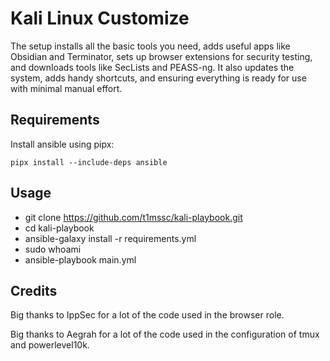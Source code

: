 # Kali Linux Customize

The setup installs all the basic tools you need, adds useful apps like Obsidian and Terminator, sets up browser extensions for security testing, and downloads tools like SecLists and PEASS-ng. It also updates the system, adds handy shortcuts, and ensuring everything is ready for use with minimal manual effort.

## Requirements

Install ansible using pipx:
```
pipx install --include-deps ansible
```
## Usage
- git clone https://github.com/t1mssc/kali-playbook.git 
- cd kali-playbook
- ansible-galaxy install -r requirements.yml
- sudo whoami
- ansible-playbook main.yml

## Credits

Big thanks to IppSec for a lot of the code used in the browser role.

Big thanks to Aegrah for a lot of the code used in the configuration of tmux and powerlevel10k.
